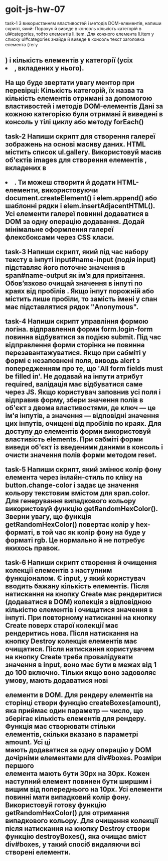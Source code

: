 # goit-js-hw-07

task-1 З використанням властивостей і методів DOM-елементів, напиши скрипт, який: Порахує й виведе в консоль кількість
категорій в ul#categories, тобто елементів li.item. Для кожного елемента li.item у списку ul#categories знайде й виведе
в консоль текст заголовка елемента (тегу <h2>) і кількість елементів у категорії (усіх <li>, вкладених у нього).

На що буде звертати увагу ментор при перевірці: Кількість категорій, їх назва та кількість елементів отримані за
допомогою властивостей і методів DOM-елементів Дані за кожною категорією були отримані й виведені в консоль у тілі циклу
або методу forEach()

task-2 Напиши скрипт для створення галереї зображень на основі масиву даних. HTML містить список ul.gallery.
Використовуй масив об'єктів images для створення елементів <img>, вкладених в <li>. Ти можеш створити й додати
HTML-елементи, використовуючи document.createElement() і elem.append() або шаблонні рядки і elem.insertAdjacentHTML().
Усі елементи галереї повинні додаватися в DOM за одну операцію додавання. Додай мінімальне оформлення галереї
флексбоксами через CSS класи.

task-3 Напиши скрипт, який під час набору тексту в інпуті input#name-input (подія input) підставляє його поточне
значення в span#name-output як ім’я для привітання. Обов’язково очищай значення в інпуті по краях від пробілів . Якщо
інпут порожній або містить лише пробіли, то замість імені у спан має підставлятися рядок "Anonymous".

task-4 Напиши скрипт управління формою логіна. відправлення форми form.login-form повинна відбуватися за подією submit.
Під час відправлення форми сторінка не повинна перезавантажуватися. Якщо при сабміті у формі є незаповнені поля, виводь
alert з попередженням про те, що 'All form fields must be filled in'. Не додавай на інпути атрибут required, валідація
має відбуватися саме через JS. Якщо користувач заповнив усі поля і відправив форму, збери значення полів в об'єкт з
двома властивостями, де ключ — це ім'я інпутів, а значення — відповідні значення цих інпутів, очищені від пробілів по
краях. Для доступу до елементів форми використовуй властивість elements. При сабміті форми виведи об'єкт із введеними
даними в консоль і очисти значення полів форми методом reset.

task-5 Напиши скрипт, який змінює колір фону елемента <body> через інлайн-стиль по кліку на button.change-color і задає
це значення кольору текстовим вмістом для span.color. Для генерування випадкового кольору використовуй функцію
getRandomHexColor(). Зверни увагу, що функція getRandomHexColor() повертає колір у hex-форматі, в той час як колір фону
на <body> буде у форматі rgb. Це нормально й не потребує якихось правок.

task-6 Напиши скрипт створення й очищення колекції елементів з наступним функціоналом. Є input, у який користувач
вводить бажану кількість елементів. Після натискання на кнопку Create має рендеритися (додаватися в DOM) колекція з
відповідною кількістю елементів і очищатися значення в інпуті. При повторному натисканні на кнопку Create поверх старої
колекції має рендеритись нова. Після натискання на кнопку Destroy колекція елементів має очищатися. Після натискання
користувачем на кнопку Create треба провалідувати значення в input, воно має бути в межах від 1 до 100 включно. Тільки
якщо воно задоволяє умову, мають додаватися нові <div> елементи в DOM. Для рендеру елементів на сторінці створи функцію
createBoxes(amount), яка приймає один параметр — число, що зберігає кількість елементів для рендеру. Функція має
створювати стільки <div> елементів, скільки вказано в параметрі amount. Усі ці <div> мають додаватися за одну операцію у
DOM дочірніми елементами для div#boxes. Розміри першого <div> елемента мають бути 30px на 30px. Кожен наступний елемент
повинен бути ширшим і вищим від попереднього на 10px. Усі елементи повинні мати випадковий колір фону. Використовуй
готову функцію getRandomHexColor() для отримання випадкового кольору. Для очищення колекції після натискання на кнопку
Destroy створи функцію destroyBoxes(), яка очищає вміст div#boxes, у такий спосіб видаляючи всі створені елементи.
